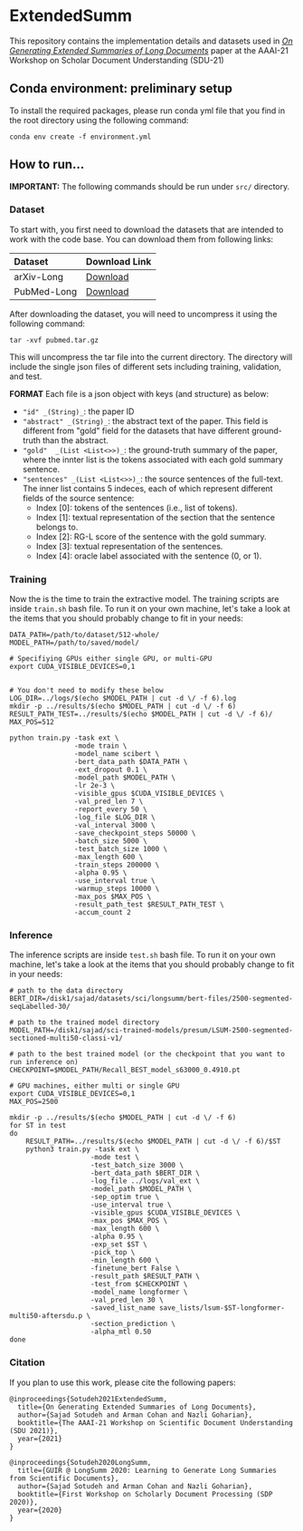 # ExtendedSumm
This repository contains the implementation details and datasets used in _[On Generating Extended Summaries of Long Documents](http://ir.cs.georgetown.eud)_ paper at the AAAI-21 Workshop on Scholar Document Understanding (SDU-21)



## Conda environment: preliminary setup

To install the required packages, please run conda yml file that you find in the root directory using the following command:

```
conda env create -f environment.yml
```

## How to run...

**IMPORTANT:** The following commands should be run under `src/` directory.

### Dataset

To start with, you first need to download the datasets that are intended to work with the code base. You can download them from following links: 

| Dataset  | Download Link |
| :-------- | :-------- |
| arXiv-Long  | [Download](https://drive.google.com/file/d/1p1lb-Urcpds1Bo9piEYwi1DKS9aXxtIv/view?usp=sharing)  |
| PubMed-Long  | [Download]() |

After downloading the dataset, you will need to uncompress it using the following command:

```
tar -xvf pubmed.tar.gz 
```
This will uncompress the tar file into the current directory. The directory will include the single json files of different sets including training, validation, and test. 

**FORMAT** Each file is a json object with keys (and structure) as below:


- `"id" _(String)_`:  the paper ID
- `"abstract" _(String)_`: the abstract text of the paper. This field is different from "gold" field for the datasets that have different ground-truth than the abstract. 
- `"gold"  _(List <List<>>)_`: the ground-truth summary of the paper, where the innter list is the tokens associated with each gold summary sentence.
- `"sentences" _(List <List<>>)_`: the source sentences of the full-text. The inner list contains 5 indeces, each of which represent different fields of the source sentence:
    * Index [0]: tokens of the sentences (i.e., list of tokens).
    * Index [1]: textual representation of the section that the sentence belongs to. 
    * Index [2]: RG-L score of the sentence with the gold summary.
    * Index [3]: textual representation of the sentences.
    * Index [4]: oracle label associated with the sentence (0, or 1). 

### Training 
Now the is the time to train the extractive model. The training scripts are inside `train.sh` bash file. To run it on your own machine, let's take a look at the items that you should probably change to fit in your needs:

```
DATA_PATH=/path/to/dataset/512-whole/
MODEL_PATH=/path/to/saved/model/

# Specifiying GPUs either single GPU, or multi-GPU
export CUDA_VISIBLE_DEVICES=0,1


# You don't need to modify these below 
LOG_DIR=../logs/$(echo $MODEL_PATH | cut -d \/ -f 6).log
mkdir -p ../results/$(echo $MODEL_PATH | cut -d \/ -f 6)
RESULT_PATH_TEST=../results/$(echo $MODEL_PATH | cut -d \/ -f 6)/
MAX_POS=512

python train.py -task ext \
                -mode train \
                -model_name scibert \
                -bert_data_path $DATA_PATH \
                -ext_dropout 0.1 \
                -model_path $MODEL_PATH \
                -lr 2e-3 \
                -visible_gpus $CUDA_VISIBLE_DEVICES \
                -val_pred_len 7 \
                -report_every 50 \
                -log_file $LOG_DIR \
                -val_interval 3000 \
                -save_checkpoint_steps 50000 \
                -batch_size 5000 \
                -test_batch_size 1000 \
                -max_length 600 \
                -train_steps 200000 \
                -alpha 0.95 \
                -use_interval true \
                -warmup_steps 10000 \
                -max_pos $MAX_POS \
                -result_path_test $RESULT_PATH_TEST \
                -accum_count 2
 ```

### Inference 
The inference scripts are inside `test.sh` bash file. To run it on your own machine, let's take a look at the items that you should probably change to fit in your needs:

```
# path to the data directory
BERT_DIR=/disk1/sajad/datasets/sci/longsumm/bert-files/2500-segmented-seqLabelled-30/

# path to the trained model directory
MODEL_PATH=/disk1/sajad/sci-trained-models/presum/LSUM-2500-segmented-sectioned-multi50-classi-v1/

# path to the best trained model (or the checkpoint that you want to run inference on)
CHECKPOINT=$MODEL_PATH/Recall_BEST_model_s63000_0.4910.pt

# GPU machines, either multi or single GPU
export CUDA_VISIBLE_DEVICES=0,1
MAX_POS=2500

mkdir -p ../results/$(echo $MODEL_PATH | cut -d \/ -f 6)
for ST in test
do
    RESULT_PATH=../results/$(echo $MODEL_PATH | cut -d \/ -f 6)/$ST
    python3 train.py -task ext \
                    -mode test \
                    -test_batch_size 3000 \
                    -bert_data_path $BERT_DIR \
                    -log_file ../logs/val_ext \
                    -model_path $MODEL_PATH \
                    -sep_optim true \
                    -use_interval true \
                    -visible_gpus $CUDA_VISIBLE_DEVICES \
                    -max_pos $MAX_POS \
                    -max_length 600 \
                    -alpha 0.95 \
                    -exp_set $ST \
                    -pick_top \
                    -min_length 600 \
                    -finetune_bert False \
                    -result_path $RESULT_PATH \
                    -test_from $CHECKPOINT \
                    -model_name longformer \
                    -val_pred_len 30 \
                    -saved_list_name save_lists/lsum-$ST-longformer-multi50-aftersdu.p \
                    -section_prediction \
                    -alpha_mtl 0.50
done
 ```

### Citation

If you plan to use this work, please cite the following papers:

````
@inproceedings{Sotudeh2021ExtendedSumm,
  title={On Generating Extended Summaries of Long Documents},
  author={Sajad Sotudeh and Arman Cohan and Nazli Goharian},
  booktitle={The AAAI-21 Workshop on Scientific Document Understanding (SDU 2021)},
  year={2021}
}
````

````
@inproceedings{Sotudeh2020LongSumm,
  title={GUIR @ LongSumm 2020: Learning to Generate Long Summaries from Scientific Documents},
  author={Sajad Sotudeh and Arman Cohan and Nazli Goharian},
  booktitle={First Workshop on Scholarly Document Processing (SDP 2020)},
  year={2020}
}
````